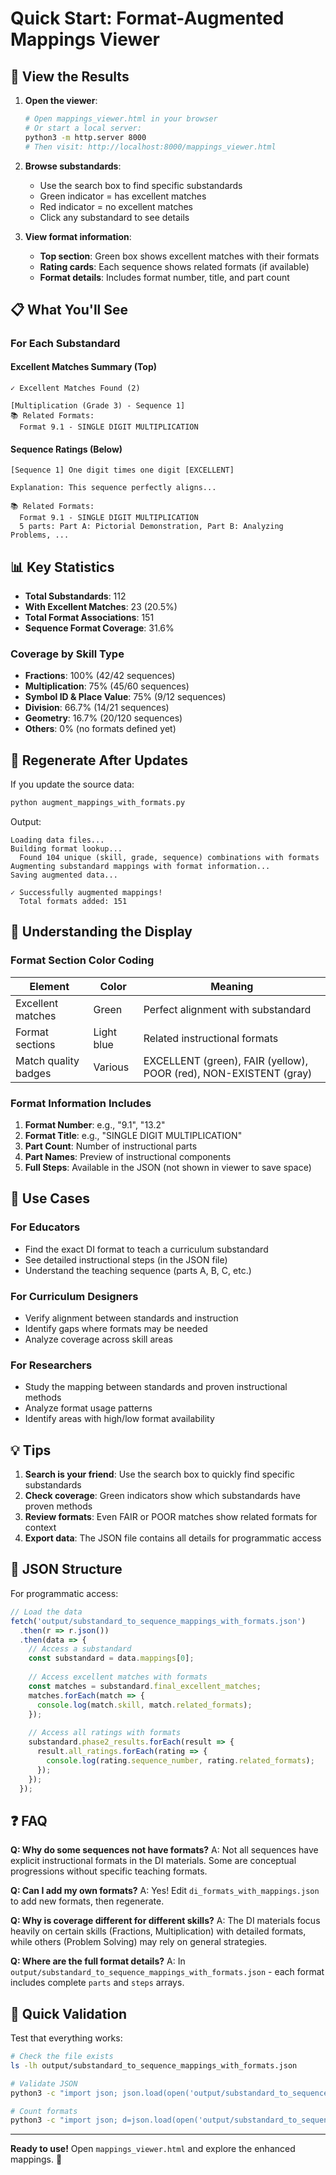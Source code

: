 # Quick Start: Format-Augmented Mappings Viewer

## 🚀 View the Results

1. **Open the viewer**:
   ```bash
   # Open mappings_viewer.html in your browser
   # Or start a local server:
   python3 -m http.server 8000
   # Then visit: http://localhost:8000/mappings_viewer.html
   ```

2. **Browse substandards**:
   - Use the search box to find specific substandards
   - Green indicator = has excellent matches
   - Red indicator = no excellent matches
   - Click any substandard to see details

3. **View format information**:
   - **Top section**: Green box shows excellent matches with their formats
   - **Rating cards**: Each sequence shows related formats (if available)
   - **Format details**: Includes format number, title, and part count

## 📋 What You'll See

### For Each Substandard

#### Excellent Matches Summary (Top)
```
✓ Excellent Matches Found (2)

[Multiplication (Grade 3) - Sequence 1]
📚 Related Formats:
  Format 9.1 - SINGLE DIGIT MULTIPLICATION
```

#### Sequence Ratings (Below)
```
[Sequence 1] One digit times one digit [EXCELLENT]

Explanation: This sequence perfectly aligns...

📚 Related Formats:
  Format 9.1 - SINGLE DIGIT MULTIPLICATION
  5 parts: Part A: Pictorial Demonstration, Part B: Analyzing Problems, ...
```

## 📊 Key Statistics

- **Total Substandards**: 112
- **With Excellent Matches**: 23 (20.5%)
- **Total Format Associations**: 151
- **Sequence Format Coverage**: 31.6%

### Coverage by Skill Type
- **Fractions**: 100% (42/42 sequences)
- **Multiplication**: 75% (45/60 sequences)
- **Symbol ID & Place Value**: 75% (9/12 sequences)
- **Division**: 66.7% (14/21 sequences)
- **Geometry**: 16.7% (20/120 sequences)
- **Others**: 0% (no formats defined yet)

## 🔄 Regenerate After Updates

If you update the source data:

```bash
python augment_mappings_with_formats.py
```

Output:
```
Loading data files...
Building format lookup...
  Found 104 unique (skill, grade, sequence) combinations with formats
Augmenting substandard mappings with format information...
Saving augmented data...

✓ Successfully augmented mappings!
  Total formats added: 151
```

## 📖 Understanding the Display

### Format Section Color Coding

| Element | Color | Meaning |
|---------|-------|---------|
| Excellent matches | Green | Perfect alignment with substandard |
| Format sections | Light blue | Related instructional formats |
| Match quality badges | Various | EXCELLENT (green), FAIR (yellow), POOR (red), NON-EXISTENT (gray) |

### Format Information Includes

1. **Format Number**: e.g., "9.1", "13.2"
2. **Format Title**: e.g., "SINGLE DIGIT MULTIPLICATION"
3. **Part Count**: Number of instructional parts
4. **Part Names**: Preview of instructional components
5. **Full Steps**: Available in the JSON (not shown in viewer to save space)

## 🎯 Use Cases

### For Educators
- Find the exact DI format to teach a curriculum substandard
- See detailed instructional steps (in the JSON file)
- Understand the teaching sequence (parts A, B, C, etc.)

### For Curriculum Designers
- Verify alignment between standards and instruction
- Identify gaps where formats may be needed
- Analyze coverage across skill areas

### For Researchers
- Study the mapping between standards and proven instructional methods
- Analyze format usage patterns
- Identify areas with high/low format availability

## 💡 Tips

1. **Search is your friend**: Use the search box to quickly find specific substandards
2. **Check coverage**: Green indicators show which substandards have proven methods
3. **Review formats**: Even FAIR or POOR matches show related formats for context
4. **Export data**: The JSON file contains all details for programmatic access

## 📂 JSON Structure

For programmatic access:

```javascript
// Load the data
fetch('output/substandard_to_sequence_mappings_with_formats.json')
  .then(r => r.json())
  .then(data => {
    // Access a substandard
    const substandard = data.mappings[0];
    
    // Access excellent matches with formats
    const matches = substandard.final_excellent_matches;
    matches.forEach(match => {
      console.log(match.skill, match.related_formats);
    });
    
    // Access all ratings with formats
    substandard.phase2_results.forEach(result => {
      result.all_ratings.forEach(rating => {
        console.log(rating.sequence_number, rating.related_formats);
      });
    });
  });
```

## ❓ FAQ

**Q: Why do some sequences not have formats?**
A: Not all sequences have explicit instructional formats in the DI materials. Some are conceptual progressions without specific teaching formats.

**Q: Can I add my own formats?**
A: Yes! Edit `di_formats_with_mappings.json` to add new formats, then regenerate.

**Q: Why is coverage different for different skills?**
A: The DI materials focus heavily on certain skills (Fractions, Multiplication) with detailed formats, while others (Problem Solving) may rely on general strategies.

**Q: Where are the full format details?**
A: In `output/substandard_to_sequence_mappings_with_formats.json` - each format includes complete `parts` and `steps` arrays.

## 🏁 Quick Validation

Test that everything works:

```bash
# Check the file exists
ls -lh output/substandard_to_sequence_mappings_with_formats.json

# Validate JSON
python3 -c "import json; json.load(open('output/substandard_to_sequence_mappings_with_formats.json')); print('✅ Valid JSON')"

# Count formats
python3 -c "import json; d=json.load(open('output/substandard_to_sequence_mappings_with_formats.json')); print(f'Total formats: {d[\"metadata\"][\"format_augmentation\"][\"total_formats_added\"]}')"
```

---

**Ready to use!** Open `mappings_viewer.html` and explore the enhanced mappings. 🎉

